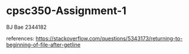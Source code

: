 # cpsc350-Assignment-1

BJ Bae
2344182

references:
https://stackoverflow.com/questions/5343173/returning-to-beginning-of-file-after-getline
